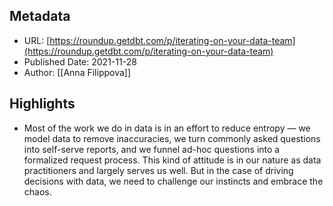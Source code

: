 ## Metadata
* URL: [https://roundup.getdbt.com/p/iterating-on-your-data-team](https://roundup.getdbt.com/p/iterating-on-your-data-team)
* Published Date: 2021-11-28
* Author: [[Anna Filippova]]

## Highlights
* Most of the work we do in data is in an effort to reduce entropy — we model data to remove inaccuracies, we turn commonly asked questions into self-serve reports, and we funnel ad-hoc questions into a formalized request process. This kind of attitude is in our nature as data practitioners and largely serves us well. But in the case of driving decisions with data, we need to challenge our instincts and embrace the chaos.